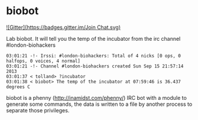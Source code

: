 biobot
======
[![Gitter](https://badges.gitter.im/Join Chat.svg)](https://gitter.im/london-biohackers/biobot?utm_source=badge&utm_medium=badge&utm_campaign=pr-badge&utm_content=badge)

Lab biobot. It will tell you the temp of the incubator from the irc channel #london-biohackers

    03:01:21 -!- Irssi: #london-biohackers: Total of 4 nicks [0 ops, 0 halfops, 0 voices, 4 normal]
    03:01:21 -!- Channel #london-biohackers created Sun Sep 15 21:57:14 2013
    03:01:37 < tolland> ?incubator
    03:01:38 < biobot> The temp of the incubator at 07:59:46 is 36.437 degrees C


biobot is a phenny (http://inamidst.com/phenny/) IRC bot with a module to generate some commands, the data is written to a file by another process to separate those privileges.

